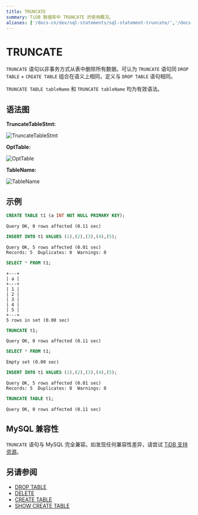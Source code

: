 ```yaml
---
title: TRUNCATE
summary: TiDB 数据库中 TRUNCATE 的使用概况。
aliases: ['/docs-cn/dev/sql-statements/sql-statement-truncate/','/docs-cn/dev/reference/sql/statements/truncate/']
---
```


# TRUNCATE

`TRUNCATE` 语句以非事务方式从表中删除所有数据。可认为 `TRUNCATE` 语句同 `DROP TABLE` + `CREATE TABLE` 组合在语义上相同，定义与 `DROP TABLE` 语句相同。

`TRUNCATE TABLE tableName` 和 `TRUNCATE tableName` 均为有效语法。

## 语法图

**TruncateTableStmt:**

![TruncateTableStmt](https://download.pingcap.com/images/docs-cn/sqlgram/TruncateTableStmt.png)

**OptTable:**

![OptTable](https://download.pingcap.com/images/docs-cn/sqlgram/OptTable.png)

**TableName:**

![TableName](https://download.pingcap.com/images/docs-cn/sqlgram/TableName.png)

## 示例


```sql
CREATE TABLE t1 (a INT NOT NULL PRIMARY KEY);
```

```
Query OK, 0 rows affected (0.11 sec)
```


```sql
INSERT INTO t1 VALUES (1),(2),(3),(4),(5);
```

```
Query OK, 5 rows affected (0.01 sec)
Records: 5  Duplicates: 0  Warnings: 0
```


```sql
SELECT * FROM t1;
```

```
+---+
| a |
+---+
| 1 |
| 2 |
| 3 |
| 4 |
| 5 |
+---+
5 rows in set (0.00 sec)
```


```sql
TRUNCATE t1;
```

```
Query OK, 0 rows affected (0.11 sec)
```


```sql
SELECT * FROM t1;
```

```
Empty set (0.00 sec)
```


```sql
INSERT INTO t1 VALUES (1),(2),(3),(4),(5);
```

```
Query OK, 5 rows affected (0.01 sec)
Records: 5  Duplicates: 0  Warnings: 0
```


```sql
TRUNCATE TABLE t1;
```

```
Query OK, 0 rows affected (0.11 sec)
```

## MySQL 兼容性

`TRUNCATE` 语句与 MySQL 完全兼容。如发现任何兼容性差异，请尝试 [TiDB 支持资源](/support.md)。

## 另请参阅

* [DROP TABLE](/sql-statements/sql-statement-drop-table.md)
* [DELETE](/sql-statements/sql-statement-delete.md)
* [CREATE TABLE](/sql-statements/sql-statement-create-table.md)
* [SHOW CREATE TABLE](/sql-statements/sql-statement-show-create-table.md)
